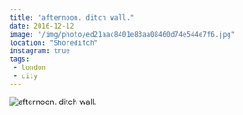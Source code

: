 ```yaml
---
title: "afternoon. ditch wall."
date: 2016-12-12
image: "/img/photo/ed21aac8401e83aa08460d74e544e7f6.jpg"
location: "Shoreditch"
instagram: true
tags:
 - london
 - city
---
```


![afternoon. ditch wall.](/img/photo/ed21aac8401e83aa08460d74e544e7f6.jpg)
